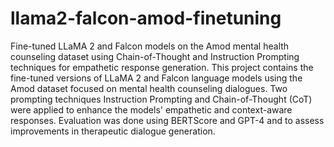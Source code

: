 # llama2-falcon-amod-finetuning
Fine-tuned LLaMA 2 and Falcon models on the Amod mental health counseling dataset using Chain-of-Thought and Instruction Prompting techniques for empathetic response generation.
This project contains the fine-tuned versions of LLaMA 2 and Falcon language models using the Amod dataset focused on mental health counseling dialogues. Two prompting techniques Instruction Prompting and Chain-of-Thought (CoT) were applied to enhance the models' empathetic and context-aware responses. Evaluation was done using BERTScore and GPT-4 and to assess improvements in therapeutic dialogue generation.
